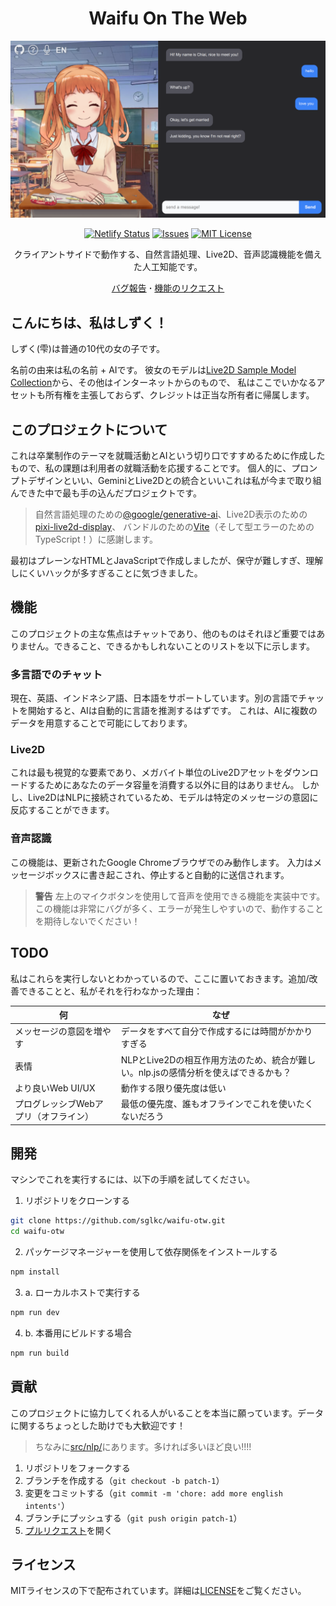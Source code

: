 <div align="center">
  <h1>Waifu On The Web</h1>
  <img src="public/assets/thumbnail.png?raw=true" alt="サムネイル">

  [![Netlify Status](https://api.netlify.com/api/v1/badges/dee7e35d-e19a-459d-8f09-dab97e2cfb00/deploy-status)](https://waifu.sglkc.my.id)
  [![Issues](https://img.shields.io/github/issues/sglkc/waifu-otw.svg)](https://github.com/sglkc/waifu-otw/issues)
  [![MIT License](https://img.shields.io/github/license/sglkc/waifu-otw.svg)](LICENSE)

  クライアントサイドで動作する、自然言語処理、Live2D、音声認識機能を備えた人工知能です。

  <a href="https://github.com/sglkc/waifu-otw/issues">バグ報告</a>
  <strong>·</strong>
  <a href="https://github.com/sglkc/waifu-otw/issues">機能のリクエスト</a>
</div>

## こんにちは、私はしずく！

しずく(雫)は普通の10代の女の子です。

名前の由来は私の名前 + AIです。
彼女のモデルは[Live2D Sample Model Collection](https://www.live2d.com/en/download/sample-data/)から、その他はインターネットからのもので、
私はここでいかなるアセットも所有権を主張しておらず、クレジットは正当な所有者に帰属します。

## このプロジェクトについて

これは卒業制作のテーマを就職活動とAIという切り口ですすめるために作成したもので、私の課題は利用者の就職活動を応援することです。
個人的に、プロンプトデザインといい、GeminiとLive2Dとの統合といいこれは私が今まで取り組んできた中で最も手の込んだプロジェクトです。

> 自然言語処理のための[@google/generative-ai](https://github.com/google-gemini/generative-ai-js/)、Live2D表示のための[pixi-live2d-display](https://github.com/guansss/pixi-live2d-display)、
> バンドルのための[Vite](https://vitejs.dev/)（そして型エラーのためのTypeScript！）に感謝します。

最初はプレーンなHTMLとJavaScriptで作成しましたが、保守が難しすぎ、理解しにくいハックが多すぎることに気づきました。

## 機能

このプロジェクトの主な焦点はチャットであり、他のものはそれほど重要ではありません。できること、できるかもしれないことのリストを以下に示します。

### 多言語でのチャット

現在、英語、インドネシア語、日本語をサポートしています。別の言語でチャットを開始すると、AIは自動的に言語を推測するはずです。
これは、AIに複数のデータを用意することで可能にしております。

### Live2D

これは最も視覚的な要素であり、メガバイト単位のLive2Dアセットをダウンロードするためにあなたのデータ容量を消費する以外に目的はありません。
しかし、Live2DはNLPに接続されているため、モデルは特定のメッセージの意図に反応することができます。

### 音声認識

この機能は、更新されたGoogle Chromeブラウザでのみ動作します。
入力はメッセージボックスに書き起こされ、停止すると自動的に送信されます。

> **警告**
> 左上のマイクボタンを使用して音声を使用できる機能を実装中です。
> この機能は非常にバグが多く、エラーが発生しやすいので、動作することを期待しないでください！

## TODO

私はこれらを実行しないとわかっているので、ここに置いておきます。追加/改善できることと、私がそれを行わなかった理由：

| 何                          | なぜ                                                                                                  |
|-------------------------------|------------------------------------------------------------------------------------------------------|
| メッセージの意図を増やす          | データをすべて自分で作成するには時間がかかりすぎる                                                    |
| 表情                   | NLPとLive2Dの相互作用方法のため、統合が難しい。nlp.jsの感情分析を使えばできるかも？  |
| より良いWeb UI/UX              | 動作する限り優先度は低い                                                                     |
| プログレッシブWebアプリ（オフライン） | 最低の優先度、誰もオフラインでこれを使いたくないだろう                                           |

## 開発

マシンでこれを実行するには、以下の手順を試してください。

1. リポジトリをクローンする
  ```sh
  git clone https://github.com/sglkc/waifu-otw.git
  cd waifu-otw
  ```
2. パッケージマネージャーを使用して依存関係をインストールする
  ```sh
  npm install
  ```
3. a. ローカルホストで実行する
  ```sh
  npm run dev
  ```
4. b. 本番用にビルドする場合
  ```sh
  npm run build
  ```

## 貢献

このプロジェクトに協力してくれる人がいることを本当に願っています。データに関するちょっとした助けでも大歓迎です！

> ちなみに[src/nlp/](src/nlp/)にあります。多ければ多いほど良い!!!!

1. リポジトリをフォークする
2. ブランチを作成する（`git checkout -b patch-1`）
3. 変更をコミットする（`git commit -m 'chore: add more english intents'`）
4. ブランチにプッシュする（`git push origin patch-1`）
5. [プルリクエスト](https://github.com/sglkc/waifu-otw/pulls)を開く

## ライセンス

MITライセンスの下で配布されています。詳細は[LICENSE](LICENSE)をご覧ください。
